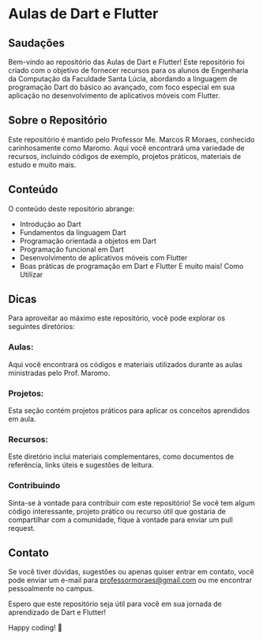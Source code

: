 # Aulas de Dart e Flutter

## Saudações
Bem-vindo ao repositório das Aulas de Dart e Flutter! Este repositório foi criado com o objetivo de fornecer recursos para os alunos de Engenharia da Computação da Faculdade Santa Lúcia, abordando a linguagem de programação Dart do básico ao avançado, com foco especial em sua aplicação no desenvolvimento de aplicativos móveis com Flutter.

## Sobre o Repositório

Este repositório é mantido pelo Professor Me. Marcos R Moraes, conhecido carinhosamente como Maromo. Aqui você encontrará uma variedade de recursos, incluindo códigos de exemplo, projetos práticos, materiais de estudo e muito mais.

## Conteúdo

O conteúdo deste repositório abrange:

* Introdução ao Dart
* Fundamentos da linguagem Dart
* Programação orientada a objetos em Dart
* Programação funcional em Dart
* Desenvolvimento de aplicativos móveis com Flutter
* Boas práticas de programação em Dart e Flutter
E muito mais!
Como Utilizar


## Dicas
Para aproveitar ao máximo este repositório, você pode explorar os seguintes diretórios:

### Aulas:
Aqui você encontrará os códigos e materiais utilizados durante as aulas ministradas pelo Prof. Maromo.

### Projetos: 
Esta seção contém projetos práticos para aplicar os conceitos aprendidos em aula.

### Recursos: 
Este diretório inclui materiais complementares, como documentos de referência, links úteis e sugestões de leitura.

### Contribuindo

Sinta-se à vontade para contribuir com este repositório! Se você tem algum código interessante, projeto prático ou recurso útil que gostaria de compartilhar com a comunidade, fique à vontade para enviar um pull request.

## Contato

Se você tiver dúvidas, sugestões ou apenas quiser entrar em contato, você pode enviar um e-mail para professormoraes@gmail.com ou me encontrar pessoalmente no campus.

Espero que este repositório seja útil para você em sua jornada de aprendizado de Dart e Flutter!

Happy coding! 🚀
